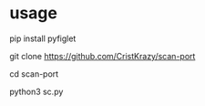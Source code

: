 # usage
pip install pyfiglet

git clone https://github.com/CristKrazy/scan-port

cd scan-port

python3 sc.py
